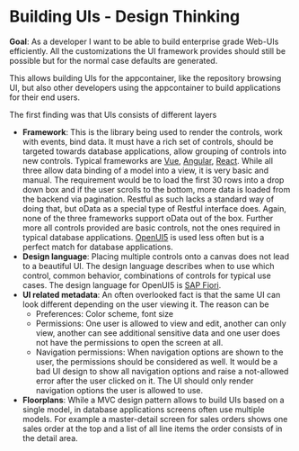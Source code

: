 # Building UIs - Design Thinking

**Goal**: As a developer I want to be able to build enterprise grade Web-UIs efficiently. All the customizations the UI framework provides should still be possible but for the normal case defaults are generated.

This allows building UIs for the appcontainer, like the repository browsing UI, but also other developers using the appcontainer to build applications for their end users.

The first finding was that UIs consists of different layers
 - **Framework**: This is the library being used to render the controls, work with events, bind data. It must have a rich set of controls, should be targeted towards database applications, allow grouping of controls into new controls. Typical frameworks are [Vue](https://vuejs.org/v2/guide/), [Angular](https://angular.io/guide/architecture), [React](https://reactjs.org/docs/getting-started.html). While all three allow data binding of a model into a view, it is very basic and manual. The requirement would be to load the first 30 rows into a drop down box and if the user scrolls to the bottom, more data is loaded from the backend via pagination. Restful as such lacks a standard way of doing that, but oData as a special type of Restful interface does. Again, none of the three frameworks support oData out of the box. Further more all controls provided are basic controls, not the ones required in typical database applications. [OpenUI5](https://openui5.org/) is used less often but is a perfect match for database applications.
 - **Design language**: Placing multiple controls onto a canvas does not lead to a beautiful UI. The design language describes when to use which control, common behavior, combinations of controls for typical use cases. The design language for OpenUI5 is [SAP Fiori](https://experience.sap.com/fiori-design/).
 - **UI related metadata**: An often overlooked fact is that the same UI can look different depending on the user viewing it. The reason can be
   - Preferences: Color scheme, font size
   - Permissions: One user is allowed to view and edit, another can only view, another can see additional sensitive data and one user does not have the permissions to open the screen at all.
   - Navigation permissions: When navigation options are shown to the user, the permissions should be considered as well. It would be a bad UI design to show all navigation options and raise a not-allowed error after the user clicked on it. The UI should only render navigation options the user is allowed to use.
 - **Floorplans**: While a MVC design pattern allows to build UIs based on a single model, in database applications screens often use multiple models. For example a master-detail screen for sales orders shows one sales order at the top and a list of all line items the order consists of in the detail area.




